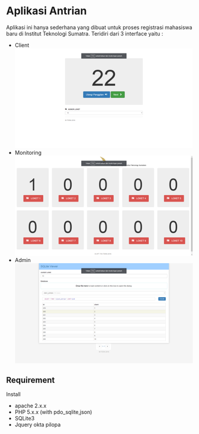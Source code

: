 # Aplikasi Antrian
Aplikasi ini hanya sederhana yang dibuat untuk proses registrasi mahasiswa baru di Institut Teknologi Sumatra. Teridiri dari 3 interface yaitu :
* Client
![Client](assert/img/client.png)
* Monitoring
![Monitoring](assert/img/monitoring.png)
* Admin
![Admin](assert/img/admin.png)

## Requirement
Install
* apache 2.x.x
* PHP 5.x.x (with pdo_sqlite,json)
* SQLite3
* Jquery
okta pilopa